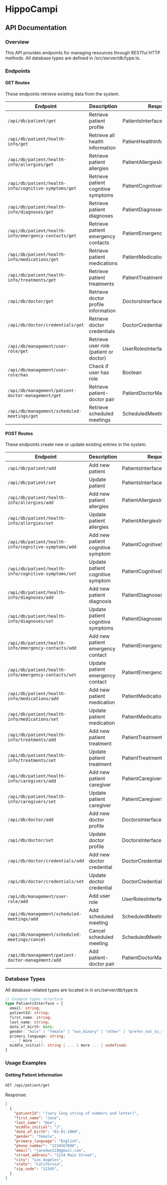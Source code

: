 # HippoCampi

## API Documentation

### Overview
This API provides endpoints for managing resources through RESTful HTTP methods. All database types are defined in /src/server/db/type.ts.

### Endpoints

#### GET Routes
These endpoints retrieve existing data from the system.

| Endpoint | Description | Response Type |
| --- | --- | --- |
| `/api/db/patient/get` | Retrieve patient profile | PatientsInterface |
| `/api/db/patient/health-info/get` | Retrieve all health information | PatientHealthInformationInterface |
| `/api/db/patient/health-info/allergies/get` | Retrieve patient allergies | PatientAllergiesInterface[] |
| `/api/db/patient/health-info/cognitive-symptoms/get` | Retrieve patient cognitive symptoms | PatientCognitiveSymptomsInterface[] |
| `/api/db/patient/health-info/diagnoses/get` | Retrieve patient diagnoses | PatientDiagnosesInterface[] |
| `/api/db/patient/health-info/emergency-contacts/get` | Retrieve patient emergency contacts | PatientEmergencyContactsInterface[] |
| `/api/db/patient/health-info/medications/get` | Retrieve patient medications | PatientMedicationsInterface[] |
| `/api/db/patient/health-info/treatments/get` | Retrieve patient treatments | PatientTreatmentsInterface[] |
| `/api/db/doctor/get` | Retrieve doctor profile information | DoctorsInterface |
| `/api/db/doctor/credentials/get` | Retrieve doctor credentials | DoctorCredentialsInterface |
| `/api/db/management/user-role/get` | Retrieve user role (patient or doctor) | UserRolesInterface |
| `/api/db/management/user-role/has` | Check if user has role | Boolean |
| `/api/db/management/patient-doctor-management/get` | Retrieve patient-doctor pair | PatientDoctorManagementInterface[] |
| `/api/db/management/scheduled-meetings/get` | Retrieve scheduled meetings | ScheduledMeetingsInterface[] |

#### POST Routes
These endpoints create new or update existing entries in the system.

| Endpoint | Description | Request Body | Response Type |
| --- | --- | --- | --- |
| `/api/db/patient/add` | Add new patient | PatientsInterface | PatientsInterface |
| `/api/db/patient/set` | Update patient | PatientsInterface | PatientsInterface |
| `/api/db/patient/health-info/allergies/add` | Add new patient allergies | PatientAllergiesInterface | PatientAllergiesInterface |
| `/api/db/patient/health-info/allergies/set` | Update patient allergies | PatientAllergiesInterface | PatientAllergiesInterface |
| `/api/db/patient/health-info/cognitive-symptoms/add` | Add new patient cognitive symptom | PatientCognitiveSymptomsInterface | PatientCognitiveSymptomsInterface |
| `/api/db/patient/health-info/cognitive-symptoms/set` | Update patient cognitive symptom | PatientCognitiveSymptomsInterface | PatientCognitiveSymptomsInterface |
| `/api/db/patient/health-info/diagnoses/add` | Add new patient diagnosis | PatientDiagnosesInterface | PatientDiagnosesInterface |
| `/api/db/patient/health-info/diagnoses/set` | Update patient cognitive symptoms | PatientDiagnosesInterface | PatientDiagnosesInterface |PatientCognitiveSymptomsInterface | PatientCognitiveSymptomsInterface |
| `/api/db/patient/health-info/emergency-contacts/add` | Add new patient emergency contact | PatientEmergencyContactsInterface | PatientEmergencyContactsInterface |
| `/api/db/patient/health-info/emergency-contacts/set` | Update patient emergency contact | PatientEmergencyContactsInterface | PatientEmergencyContactsInterface |
| `/api/db/patient/health-info/medications/add` | Add new patient medication | PatientMedicationsInterface | PatientMedicationsInterface |
| `/api/db/patient/health-info/medications/set` | Update patient medication | PatientMedicationsInterface | PatientMedicationsInterface |
| `/api/db/patient/health-info/treatments/add` | Add new patient treatment | PatientTreatmentsInterface | PatientTreatmentsInterface |
| `/api/db/patient/health-info/treatments/set` | Update patient treatment | PatientTreatmentsInterface | PatientTreatmentsInterface |serIdInterface, PatientMedicationsInterface | PatientMedicationsInterface |
| `/api/db/patient/health-info/caregivers/add` | Add new patient caregiver | PatientCaregiversInterface | PatientCaregiversInterface |
| `/api/db/patient/health-info/caregivers/set` | Update patient caregiver | PatientCaregiversInterface | PatientCaregiversInterface |
| `/api/db/doctor/add` | Add new doctor profile | DoctorsInterface | DoctorsInterface |
| `/api/db/doctor/set` | Update doctor profile | DoctorsInterface | DoctorsInterface |
| `/api/db/doctor/credentials/add` | Add new doctor credential | DoctorCredentialsInterface | DoctorCredentialsInterface |
| `/api/db/doctor/credentials/set` | Update doctor credential | DoctorCredentialsInterface | DoctorCredentialsInterface |
| `/api/db/management/user-role/add` | Add user role | UserRolesInterface | UserRolesInterface |
| `/api/db/management/scheduled-meetings/add` | Add scheduled meeting | ScheduledMeetingsInterface | ScheduledMeetingsInterface |
| `/api/db/management/scheduled-meetings/cancel` | Cancel scheduled meeting | ScheduledMeetingsIdInterface | ScheduledMeetingsInterface |
| `/api/db/management/patient-doctor-management/add` | Add patient-doctor pair | PatientDoctorManagementInterface | PatientDoctorManagementInterface |

### Database Types
All database-related types are located in in src/server/db/type.ts

```typescript
// Example types structure
type PatientsInterface = {
  email: string;
  patientId: string;
  first_name: string;
  last_name: string;
  date_of_birth: Date;
  gender: "male" | "female" | "non_binary" | "other" | "prefer_not_to_say";
  primary_language: string;
  ... 7 more ...;
  middle_initial?: string | ... 1 more ... | undefined;
}
```

### Usage Examples

#### Getting Patient Information
```bash
GET /api/patient/get
```

Response:
```json
[
  {
    "patientId": "(very long string of numbers and letter)",
    "first_name": "Jane",
    "last_name": "Doe",
    "middle_initial": "J",
    "date_of_birth": "01-01-2000",
    "gender": "female",
    "primary_language": "English",
    "phone_number": "1234567890",
    "email": "janedoe123@gmail.com",
    "street_address": "1234 Main Street",
    "city": "Los Angeles",
    "state": "California",
    "zip_code": "12345",
  }
]
```